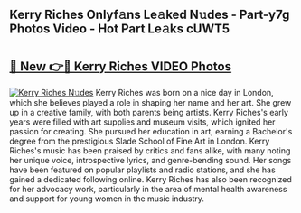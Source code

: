## Kerry Riches Onlyf𝚊ns Le𝚊ked N𝚞des - Part-y7g Photos Video - Hot Part Le𝚊ks cUWT5

# <h2><a href="http://ab32197.deff.icu/?id=Kerry+Riches">🔗 New 👉🔴 Kerry Riches VIDEO Photos</a></h2>

[![Kerry Riches N𝚞des](https://i.imgur.com/rIISA9y.gif)](http://ab32197.deff.icu/?id=Kerry+Riches)
Kerry Riches was born on a nice day in London, which she believes played a role in shaping her name and her art. She grew up in a creative family, with both parents being artists. Kerry Riches's early years were filled with art supplies and museum visits, which ignited her passion for creating. She pursued her education in art, earning a Bachelor's degree from the prestigious Slade School of Fine Art in London. Kerry Riches's music has been praised by critics and fans alike, with many noting her unique voice, introspective lyrics, and genre-bending sound. Her songs have been featured on popular playlists and radio stations, and she has gained a dedicated following online. Kerry Riches has also been recognized for her advocacy work, particularly in the area of mental health awareness and support for young women in the music industry.
